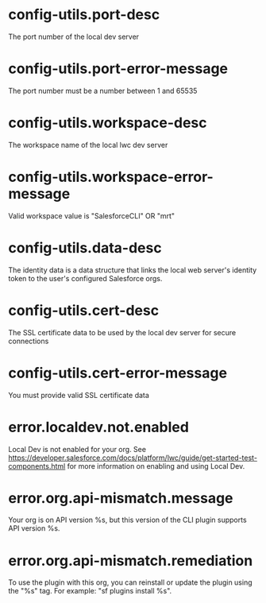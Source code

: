 # config-utils.port-desc

The port number of the local dev server

# config-utils.port-error-message

The port number must be a number between 1 and 65535

# config-utils.workspace-desc

The workspace name of the local lwc dev server

# config-utils.workspace-error-message

Valid workspace value is "SalesforceCLI" OR "mrt"

# config-utils.data-desc

The identity data is a data structure that links the local web server's identity token to the user's configured Salesforce orgs.

# config-utils.cert-desc

The SSL certificate data to be used by the local dev server for secure connections

# config-utils.cert-error-message

You must provide valid SSL certificate data

# error.localdev.not.enabled

Local Dev is not enabled for your org. See https://developer.salesforce.com/docs/platform/lwc/guide/get-started-test-components.html for more information on enabling and using Local Dev.

# error.org.api-mismatch.message

Your org is on API version %s, but this version of the CLI plugin supports API version %s.

# error.org.api-mismatch.remediation

To use the plugin with this org, you can reinstall or update the plugin using the "%s" tag. For example: "sf plugins install %s".
